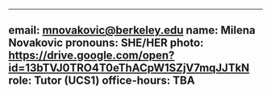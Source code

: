 
---
email: mnovakovic@berkeley.edu
name: Milena Novakovic
pronouns: SHE/HER
photo: https://drive.google.com/open?id=13bTVJ0TRO4T0eThACpW1SZjV7mqJJTkN
role: Tutor (UCS1)
office-hours: TBA
---
